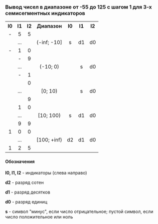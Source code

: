 ### Вывод чисел в диапазоне от -55 до 125 с шагом 1 для 3-х семисегментных индикаторов

<table>
  <tr>
    <th>I0</th>
    <th>I1</th>
    <th>I2</th>
    <th>Диапазон</th>
    <th>I0</th>
    <th>I1</th>
    <th>I2</th>
  </tr>
  <tr>
    <td align="center">-</td>
    <td align="center">5</td>
    <td align="center">5</td>
    <td align="center" rowspan="3">(-inf; -10]</td>
    <td align="center" rowspan="3">s</td>
    <td align="center" rowspan="3">d1</td>
    <td align="center" rowspan="3">d0</td>
  </tr>
  <tr>
    <td align="center" colspan="3">...</td>
  </tr>
  <tr>
    <td align="center">-</td>
    <td align="center">1</td>
    <td align="center">0</td>
  </tr>
  <tr>
    <td align="center"></td>
    <td align="center">-</td>
    <td align="center">9</td>
    <td align="center" rowspan="3">(-10; 0)</td>
    <td align="center" rowspan="3"></td>
    <td align="center" rowspan="3">s</td>
    <td align="center" rowspan="3">d0</td>
  </tr>
  <tr>
    <td align="center" colspan="3">...</td>
  </tr>
  <tr>
    <td align="center"></td>
    <td align="center">-</td>
    <td align="center">1</td>
  </tr>
  <tr>
    <td align="center"></td>
    <td align="center"></td>
    <td align="center">0</td>
    <td align="center" rowspan="3">[0; 10)</td>
    <td align="center" rowspan="3"></td>
    <td align="center" rowspan="3">s</td>
    <td align="center" rowspan="3">d0</td>
  </tr>
  <tr>
    <td align="center" colspan="3">...</td>
  </tr>
  <tr>
    <td align="center"></td>
    <td align="center"></td>
    <td align="center">9</td>
  </tr>
  <tr>
    <td align="center"></td>
    <td align="center">1</td>
    <td align="center">0</td>
    <td align="center" rowspan="3">[10; 100)</td>
    <td align="center" rowspan="3">s</td>
    <td align="center" rowspan="3">d1</td>
    <td align="center" rowspan="3">d0</td>
  </tr>
  <tr>
    <td align="center" colspan="3">...</td>
  </tr>
  <tr>
    <td align="center"></td>
    <td align="center">9</td>
    <td align="center">9</td>
  </tr>
  <tr>
    <td align="center">1</td>
    <td align="center">0</td>
    <td align="center">0</td>
    <td align="center" rowspan="3">[100; +inf)</td>
    <td align="center" rowspan="3">d2</td>
    <td align="center" rowspan="3">d1</td>
    <td align="center" rowspan="3">d0</td>
  </tr>
  <tr>
    <td align="center" colspan="3">...</td>
  </tr>
  <tr>
    <td align="center">1</td>
    <td align="center">2</td>
    <td align="center">5</td>
  </tr>
</table>

#### Обозначения

**I0, I1, I2** - индикаторы (слева направо)

**d2** - разряд сотен

**d1** - разряд десятков

**d0** - разряд единиц

**s** - символ "минус", если число отрицательное; пустой символ, если число положительное или ноль
